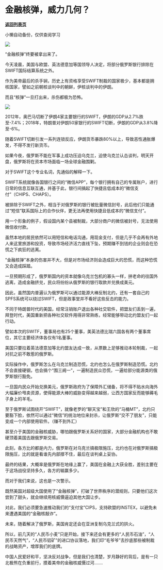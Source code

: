 # 金融核弹，威力几何？

[**返回列表页**](/gzh/政事堂2019)

小懒自动备份，仅供查阅学习

![](https://mmbiz.qpic.cn/mmbiz_jpg/rxhS23yu8cOGDbeJpyEATDDkXSu8vE3JMv3nAAjibbmAcgkLAFnItPwwyzZW1XRPU9VMoKdP4DScjU0aTDcHdDw/640?wx_fmt=jpeg)

  

“金融核弹”终要被拿出来了。  

  

今天凌晨，美国与欧盟、英法德意加等国领导人决定，将部分俄罗斯银行排除在SWIFT国际结算系统之外。

  

作为美帝最后的杀手锏，历史上有资格享受SWIFT制裁的国家极少，基本都是拥核国家，譬如之前朝核谈判中的朝鲜，伊核谈判中的伊朗。

  

而且“核弹”一旦打出来，杀伤都极为恐怖。  

  

![](https://mmbiz.qpic.cn/mmbiz_png/rxhS23yu8cOGDbeJpyEATDDkXSu8vE3Jdcgfw9RrzhUicE1oEecf0cFv8icObxorXgNuv3icaWn9ncwtBaoDZaexQ/640?wx_fmt=png)

  

2012年，奥巴马切断了伊朗4家主要银行的SWIFT，伊朗的GDP从2.7%跌至-7.4%；2018年，特朗普对伊朗50家银行的SWIFT切断，伊朗的GDP从3.8%降至-6%。  

  

随着SWIFT切断引发一系列连锁反应，伊朗货币暴跌80%以上，导致恶性通胀爆发，不得不发行新货币。

  

如果今夜，俄罗斯不能在军事上成功压迫乌克兰，迫使乌克兰认怂谈判，明天开盘，俄罗斯将在资本市场面临一场全球金融围剿。  

  

对于SWIFT这个专业名词，先通俗的解释一下。

  

SWIFT系统就像各国银行之间的“微信APP”，每个银行拥有自己的专属账户，进行日常的信息互联互通，并基于此，银行间搞起了快捷且低成本的“微信支付”（CHIPS、CHAPS）。  

  

被排除于SWIFT之外，相当于对俄罗斯的银行被批量微信封号，此后他们只能通过“短信”联系国际上的合作伙伴，更无法再使用快捷且低成本的“微信支付”。  

  

用一个形象的例子，假设国内某个县被制裁，大部分商户的微信被封号，无法使用微信收付款。

  

虽然本地的居民依然可以用短信和电话沟通，用现金支付，但是几乎不会再有外地人来这里旅游和投资，导致市场经济活力直线下坠，预期赚不到钱的企业则会在恐慌之下疯狂的逃离。

  

“金融核弹”本身的伤害并不大，但是对市场经济则会造成巨大的恐慌，而这种恐慌又会造成踩踏。

  

一旦预期形成了，俄罗斯国内的资本就像乌克兰包机的寡头一样，拼老命的往国外逃离，造成金融挤兑，民众将纷纷从俄罗斯的银行取款并兑换成美元。

  

因此，虽然国内普遍认为俄罗斯可以通过能源大棒反制北约，还有一套自己的SPFS系统可以绕过SWIFT，但是政事堂并不看好这些反击的能力。  

  

不同于特朗普时代的美国，经常注销账户退出各种社交软件，把盟友们丢到一遍，拜登时代，美国重新把各种社交软件用得非常熟练，经常能够带动北约盟友们一起行动。

  

譬如本次的SWITF，董事局也有25个董事，美英法德比瑞六国各有两个董事席位，其它主要经济体各仅有1名董事。  

  

美国只要拉着英法德意加等北约盟友达成一致，从票数上足够推动本轮制裁，一起对抗之前不敢惹的俄罗斯。

  

实际操作中，俄罗斯怎么在乌克兰制造恐慌，北约也怎么在俄罗斯制造恐慌。北约不会直接硬钢，也会搞个“围三阙一”，一遍制造民众恐慌，一遍给部分能源类的俄罗斯银行豁免。

  

一旦国内民众开始兑换美元，俄罗斯政府为了保障外汇储备，将不得不贴水向海外大幅廉价甩卖资源，使得能源大棒的威胁变得越来越弱，让西方国家反而能够薅毛子身上的羊毛。

  

至于俄罗斯试图绕开“SWIFT”，就像老罗的“聊天宝”和王欣的“马桶MT”，北约只要豁下脸，依然可以通过“微信”的统治地位来封杀，让俄罗斯“交不了朋友”，只能变成一个内部使用软件。（赚不到外汇）

  

甚至介于美国的金融核威胁，哪怕跟俄罗斯关系好的国家，大部分金融机构也不敢硬顶着美国去跟俄罗斯交易。  

  

此刻，各方比的都是内力，俄罗斯在对乌克兰搞极限施压，北约也在对俄罗斯搞极限施压，比的就是看谁先内部撑不住，最后在谈判桌上妥协。  

  

最终的结果，大概率是俄罗斯在地缘上赢了，美国在金融上大获全胜，差别主要在于这场战役坚持多久，各方的输赢多少。  

  

而对于我们来说，这也是一次警示。

  

既然美国对超级大国使用了“金融核弹”，打破了世界秩序的潜规则，只要他们这次尝到了甜头，就会继续用核威慑逼迫其他大国让步。

  

对此，我们必须要急速推动我们的“支付宝”CIPS，支持欧盟的INSTEX，以避免未来遭遇美国的“金融核敲诈”。

  

未来，随着解决了俄罗斯，美国肯定还会在亚洲复制乌克兰式的拱火。

  

所以，前几天的“人民币小麦”只是开始，接下来还会有更多的“人民币石油”，“人民币天然气”，“人民币铝矿”的进口协议落地，我们印“毛爷爷”去抄底那些被制裁的战略资产，增厚我们的底牌。  

  

中国人民爱好和平，坚决反对战争，但是我们也清楚，岁月静好的背后，是有一只北极熊在负重前行，摸着美帝的金融核威慑过河.......

  

